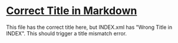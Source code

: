 # [Correct Title in Markdown](https://example.com/title-mismatch)

This file has the correct title here, but INDEX.xml has "Wrong Title in INDEX".
This should trigger a title mismatch error.

